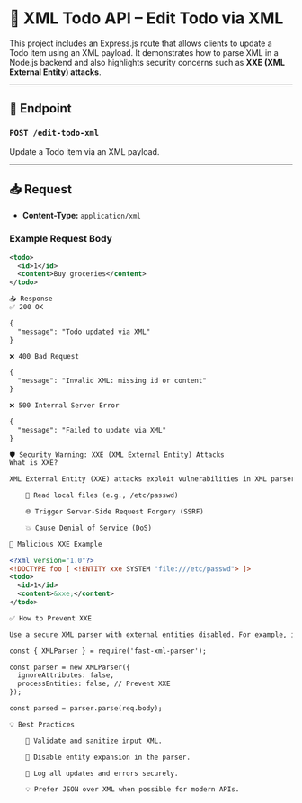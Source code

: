 # 📝 XML Todo API – Edit Todo via XML

This project includes an Express.js route that allows clients to update a Todo item using an XML payload. It demonstrates how to parse XML in a Node.js backend and also highlights security concerns such as **XXE (XML External Entity) attacks**.

---

## 📌 Endpoint

### `POST /edit-todo-xml`

Update a Todo item via an XML payload.

---

## 📥 Request

- **Content-Type:** `application/xml`

### Example Request Body

```xml
<todo>
  <id>1</id>
  <content>Buy groceries</content>
</todo>

📤 Response
✅ 200 OK

{
  "message": "Todo updated via XML"
}

❌ 400 Bad Request

{
  "message": "Invalid XML: missing id or content"
}

❌ 500 Internal Server Error

{
  "message": "Failed to update via XML"
}

🛡️ Security Warning: XXE (XML External Entity) Attacks
What is XXE?

XML External Entity (XXE) attacks exploit vulnerabilities in XML parsers that allow external entities to be defined and loaded. If your server processes XML insecurely, attackers may:

    📂 Read local files (e.g., /etc/passwd)

    🌐 Trigger Server-Side Request Forgery (SSRF)

    💥 Cause Denial of Service (DoS)

🧨 Malicious XXE Example

<?xml version="1.0"?>
<!DOCTYPE foo [ <!ENTITY xxe SYSTEM "file:///etc/passwd"> ]>
<todo>
  <id>1</id>
  <content>&xxe;</content>
</todo>

✅ How to Prevent XXE

Use a secure XML parser with external entities disabled. For example, if using fast-xml-parser:

const { XMLParser } = require('fast-xml-parser');

const parser = new XMLParser({
  ignoreAttributes: false,
  processEntities: false, // Prevent XXE
});

const parsed = parser.parse(req.body);

💡 Best Practices

    🧪 Validate and sanitize input XML.

    🔐 Disable entity expansion in the parser.

    📜 Log all updates and errors securely.

    💡 Prefer JSON over XML when possible for modern APIs.